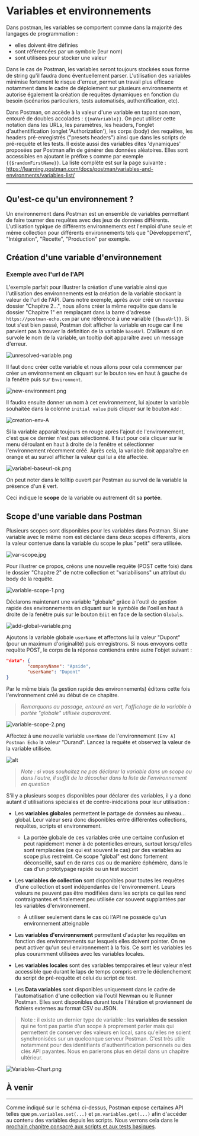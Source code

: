# Variables et environnements

Dans postman, les variables se comportent comme dans la majorité des langages de programmation :

- elles doivent être définies
- sont référencées par un symbole (leur nom)
- sont utilisées pour stocker une valeur

Dans le cas de Postman, les variables seront toujours stockées sous forme de string qu'il faudra donc éventuellement parser. L'utilisation des variables minimise fortement le risque d'erreur, permet un travail plus efficace notamment dans le cadre de déploiement sur plusieurs environnements et autorise également la création de requêtes dynamiques en fonction du besoin (scénarios particuliers, tests automatisés, authentification, etc).

Dans Postman, on accède à la valeur d'une variable en tapant son nom, entouré de doubles accolades : `{{maVariable}}`. On peut utiliser cette notation dans les URLs, les paramètres, les headers, l'onglet d'authentification (onglet 'Authorization'), les corps (body) des requêtes, les headers pré-enregistrés ("presets headers") ainsi que dans les scripts de pré-requête et les tests. Il existe aussi des variables dites 'dynamiques' proposées par Postman afin de générer des données aléatoires. Elles sont accessibles en ajoutant le préfixe `$` comme par exemple `{{$randomFirstName}}`. La liste complète est sur la page suivante : <https://learning.postman.com/docs/postman/variables-and-environments/variables-list/>

---

## Qu'est-ce qu'un environnement ?

Un environnement dans Postman est un ensemble de variables permettant de faire tourner des requêtes avec des jeux de données différents. L'utilisation typique de différents environnements est l'emploi d'une seule et même collection pour différents environnements tels que "Développement", "Intégration", "Recette", "Production" par exemple.

## Création d'une variable d'environnement

### Exemple avec l'url de l'API

L'exemple parfait pour illustrer la création d'une variable ainsi que l'utilisation des environnements est la création de la variable stockant la valeur de l'url de l'API. Dans notre exemple, après avoir créé un nouveau dossier "Chapitre 2...", nous allons créer la même requête que dans le dossier "Chapitre 1" en remplaçant dans la barre d'adresse `https://postman-echo.com` par une référence à une variable `{{baseUrl}}`. Si tout s'est bien passé, Postman doit afficher la variable en rouge car il ne parvient pas à trouver la définition de la variable `baseUrl`. D'ailleurs si on survole le nom de la variable, un tooltip doit apparaître avec un message d'erreur.

![unresolved-variable.png](/images/chap.2/1-unresolved-variable.png)

Il faut donc créer cette variable et nous allons pour cela commencer par créer un environnement en cliquant sur le bouton `New` en haut à gauche de la fenêtre puis sur `Environment`.

![new-environment.png](/images/chap.2/2-new-environment.png)

Il faudra ensuite donner un nom à cet environnement, lui ajouter la variable souhaitée dans la colonne `initial value` puis cliquer sur le bouton `Add` :

![creation-env-A](/images/chap.2/3-creation-environment-A.png)

Si la variable apparaît toujours en rouge après l'ajout de l'environnement, c'est que ce dernier n'est pas sélectionné. Il faut pour cela cliquer sur le menu déroulant en haut à droite de la fenêtre et sélectionner l'environnement récemment créé.
Après cela, la variable doit apparaître en orange et au survol afficher la valeur qui lui a été affectée.

![variabel-baseurl-ok.png](/images/chap.2/4-variable-baseurl-ok.png)

On peut noter dans le tolltip ouvert par Postman au survol de la variable la présence d'un `E` vert.

Ceci indique le **scope** de la variable ou autrement dit sa **portée**.

## **Scope** d'une variable dans Postman

Plusieurs scopes sont disponibles pour les variables dans Postman. Si une variable avec le même nom est déclarée dans deux scopes différents, alors la valeur contenue dans la variable du scope le plus "petit" sera utilisée.

![var-scope.jpg](/images/chap.2/5-var-scope.jpg)

Pour illustrer ce propos, créons une nouvelle requête (POST cette fois) dans le dossier "Chapitre 2" de notre collection et "variabilisons" un attribut du body de la requête.

![variable-scope-1.png](/images/chap.2/6-variable-scope-1.png)

Déclarons maintenant une variable "globale" grâce à l'outil de gestion rapide des environnements en cliquant sur le symbôle de l'oeil en haut à droite de la fenêtre puis sur le bouton `Edit` en face de la section `Globals`.

![add-global-variable.png](/images/chap.2/7-add-global-variable.png)

Ajoutons la variable globale `userName` et affectons lui la valeur "Dupont" (pour un maximum d'originalité) puis enregistrons. Si nous envoyons cette requête POST, le corps de la réponse contiendra entre autre l'objet suivant :

```json
"data": {
        "companyName": "Apside",
        "userName": "Dupont"
}
```

Par le même biais (la gestion rapide des environnements) éditons cette fois l'environnement créé au début de ce chapitre.

> _Remarquons au passage, entouré en vert, l'affichage de la variable à portée "globale" utilisée auparavant._

![variable-scope-2.png](../images/chap.2/8-variable-scope-2.png)

Affectez à une nouvelle variable `userName` de l'environnement `[Env A] Postman Echo` la valeur "Durand". Lancez la requête et observez la valeur de la variable utilisée.

![alt](/images/chap.2/10-variable-scope-3.png)

> _Note : si vous souhaitez ne pas déclarer la variable dans un scope ou dans l'autre, il suffit de la décocher dans la liste de l'environnement en question_

S'il y a plusieurs scopes disponibles pour déclarer des variables, il y a donc autant d'utilisations spéciales et de contre-inidcations pour leur utilisation :

- Les **variables globales** permettent le partage de données au niveau... global. Leur valeur sera donc disponibles entre différentes collections, requêtes, scripts et environnement.

  - La portée globale de ces variables crée une certaine confusion et peut rapidement mener à de potentielles erreurs, surtout lorsqu'elles sont remplacées (ce qui est souvent le cas) par des variables au scope plus restreint. Ce scope "global" est donc fortement déconseillé, sauf en de rares cas ou de manière éphémère, dans le cas d'un prototypage rapide ou un test succint

- Les **variables de collection** sont disponibles pour toutes les requêtes d'une collection et sont indépendantes de l'environnement. Leurs valeurs ne peuvent pas être modifiées dans les scripts ce qui les rend contraignantes et finalement peu utilisée car souvent supplantées par les variables d'environnement.

  - À utiliser seulement dans le cas où l'API ne possède qu'un environnement atteignable

- Les **variables d'environnement** permettent d'adapter les requêtes en fonction des environnements sur lesquels elles doivent pointer. On ne peut activer qu'un seul environnement à la fois. Ce sont les variables les plus couramment utilisées avec les variables locales.

- Les **variables locales** sont des variables temporaires et leur valeur n'est accessible que durant le laps de temps compris entre le déclenchement du script de pré-requête et celui du script de test.

- Les **Data variables** sont disponibles uniquement dans le cadre de l'automatisation d'une collection via l'outil Newman ou le Runner Postman. Elles sont disponibles durant toute l'itération et proviennent de fichiers externes au format CSV ou JSON.

> Note : il existe un dernier type de variable : les **variables de session** qui ne font pas partie d'un scope à proprement parler mais qui permettent de conserver des valeurs en local, sans qu'elles ne soient synchronisées sur un quelconque serveur Postman. C'est très utile notamment pour des identifiants d'authentification personnels ou des clés API payantes. Nous en parlerons plus en détail dans un chapitre ultérieur.

![Variables-Chart.png](/images/chap.2/9-variables-chart.png)

## **À venir**

---

Comme indiqué sur le schéma ci-dessus, Postman expose certaines API telles que `pm.variables.set(...)` et `pm.variables.get(...)` afin d'accéder au contenu des variables depuis les scripts. Nous verrons cela dans le [prochain chapitre consacré aux scripts et aux tests basiques](03-basics-scripts_et_tests.md).

